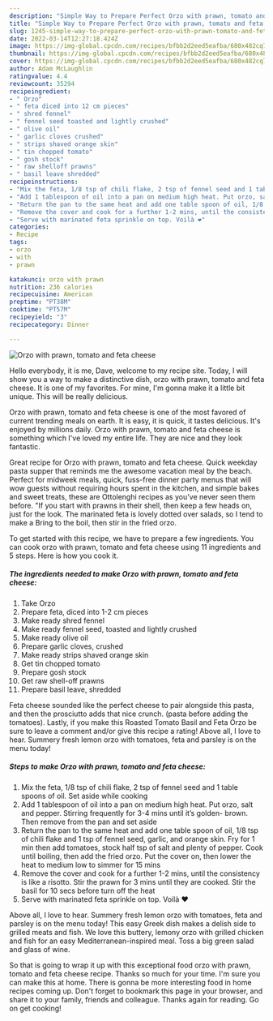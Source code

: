 ```yaml
---
description: "Simple Way to Prepare Perfect Orzo with prawn, tomato and feta cheese"
title: "Simple Way to Prepare Perfect Orzo with prawn, tomato and feta cheese"
slug: 1245-simple-way-to-prepare-perfect-orzo-with-prawn-tomato-and-feta-cheese
date: 2022-03-14T12:27:18.424Z
image: https://img-global.cpcdn.com/recipes/bfbb2d2eed5eafba/680x482cq70/orzo-with-prawn-tomato-and-feta-cheese-recipe-main-photo.jpg
thumbnail: https://img-global.cpcdn.com/recipes/bfbb2d2eed5eafba/680x482cq70/orzo-with-prawn-tomato-and-feta-cheese-recipe-main-photo.jpg
cover: https://img-global.cpcdn.com/recipes/bfbb2d2eed5eafba/680x482cq70/orzo-with-prawn-tomato-and-feta-cheese-recipe-main-photo.jpg
author: Adam McLaughlin
ratingvalue: 4.4
reviewcount: 35294
recipeingredient:
- " Orzo"
- " feta diced into 12 cm pieces"
- " shred fennel"
- " fennel seed toasted and lightly crushed"
- " olive oil"
- " garlic cloves crushed"
- " strips shaved orange skin"
- " tin chopped tomato"
- " gosh stock"
- " raw shelloff prawns"
- " basil leave shredded"
recipeinstructions:
- "Mix the feta, 1/8 tsp of chili flake, 2 tsp of fennel seed and 1 table spoons of oil. Set aside while cooking"
- "Add 1 tablespoon of oil into a pan on medium high heat. Put orzo, salt and pepper. Stirring frequently for 3-4 mins until it’s golden- brown. Then remove from the pan and set aside"
- "Return the pan to the same heat and add one table spoon of oil, 1/8 tsp of chili flake and 1 tsp of fennel seed, garlic, and orange skin. Fry for 1 min then add tomatoes, stock half tsp of salt and plenty of pepper. Cook until boiling, then add the fried orzo. Put the cover on, then lower the heat to medium low to simmer for 15 mins"
- "Remove the cover and cook for a further 1-2 mins, until the consistency is like a risotto. Stir the prawn for 3 mins until they are cooked. Stir the basil for 10 secs before turn off the heat"
- "Serve with marinated feta sprinkle on top. Voilà ❤️"
categories:
- Recipe
tags:
- orzo
- with
- prawn

katakunci: orzo with prawn 
nutrition: 236 calories
recipecuisine: American
preptime: "PT38M"
cooktime: "PT57M"
recipeyield: "3"
recipecategory: Dinner

---
```



![Orzo with prawn, tomato and feta cheese](https://img-global.cpcdn.com/recipes/bfbb2d2eed5eafba/680x482cq70/orzo-with-prawn-tomato-and-feta-cheese-recipe-main-photo.jpg)

Hello everybody, it is me, Dave, welcome to my recipe site. Today, I will show you a way to make a distinctive dish, orzo with prawn, tomato and feta cheese. It is one of my favorites. For mine, I'm gonna make it a little bit unique. This will be really delicious.

Orzo with prawn, tomato and feta cheese is one of the most favored of current trending meals on earth. It is easy, it is quick, it tastes delicious. It's enjoyed by millions daily. Orzo with prawn, tomato and feta cheese is something which I've loved my entire life. They are nice and they look fantastic.

Great recipe for Orzo with prawn, tomato and feta cheese. Quick weekday pasta supper that reminds me the awesome vacation meal by the beach. Perfect for midweek meals, quick, fuss-free dinner party menus that will wow guests without requiring hours spent in the kitchen, and simple bakes and sweet treats, these are Ottolenghi recipes as you&#39;ve never seen them before. &#34;If you start with prawns in their shell, then keep a few heads on, just for the look. The marinated feta is lovely dotted over salads, so I tend to make a Bring to the boil, then stir in the fried orzo.


To get started with this recipe, we have to prepare a few ingredients. You can cook orzo with prawn, tomato and feta cheese using 11 ingredients and 5 steps. Here is how you cook it.

<!--inarticleads1-->

##### The ingredients needed to make Orzo with prawn, tomato and feta cheese:

1. Take  Orzo
1. Prepare  feta, diced into 1-2 cm pieces
1. Make ready  shred fennel
1. Make ready  fennel seed, toasted and lightly crushed
1. Make ready  olive oil
1. Prepare  garlic cloves, crushed
1. Make ready  strips shaved orange skin
1. Get  tin chopped tomato
1. Prepare  gosh stock
1. Get  raw shell-off prawns
1. Prepare  basil leave, shredded


Feta cheese sounded like the perfect cheese to pair alongside this pasta, and then the prosciutto adds that nice crunch. (pasta before adding the tomatoes). Lastly, if you make this Roasted Tomato Basil and Feta Orzo be sure to leave a comment and/or give this recipe a rating! Above all, I love to hear. Summery fresh lemon orzo with tomatoes, feta and parsley is on the menu today! 

<!--inarticleads2-->

##### Steps to make Orzo with prawn, tomato and feta cheese:

1. Mix the feta, 1/8 tsp of chili flake, 2 tsp of fennel seed and 1 table spoons of oil. Set aside while cooking
1. Add 1 tablespoon of oil into a pan on medium high heat. Put orzo, salt and pepper. Stirring frequently for 3-4 mins until it’s golden- brown. Then remove from the pan and set aside
1. Return the pan to the same heat and add one table spoon of oil, 1/8 tsp of chili flake and 1 tsp of fennel seed, garlic, and orange skin. Fry for 1 min then add tomatoes, stock half tsp of salt and plenty of pepper. Cook until boiling, then add the fried orzo. Put the cover on, then lower the heat to medium low to simmer for 15 mins
1. Remove the cover and cook for a further 1-2 mins, until the consistency is like a risotto. Stir the prawn for 3 mins until they are cooked. Stir the basil for 10 secs before turn off the heat
1. Serve with marinated feta sprinkle on top. Voilà ❤️


Above all, I love to hear. Summery fresh lemon orzo with tomatoes, feta and parsley is on the menu today! This easy Greek dish makes a delish side to grilled meats and fish. We love this buttery, lemony orzo with grilled chicken and fish for an easy Mediterranean-inspired meal. Toss a big green salad and glass of wine. 

So that is going to wrap it up with this exceptional food orzo with prawn, tomato and feta cheese recipe. Thanks so much for your time. I'm sure you can make this at home. There is gonna be more interesting food in home recipes coming up. Don't forget to bookmark this page in your browser, and share it to your family, friends and colleague. Thanks again for reading. Go on get cooking!

